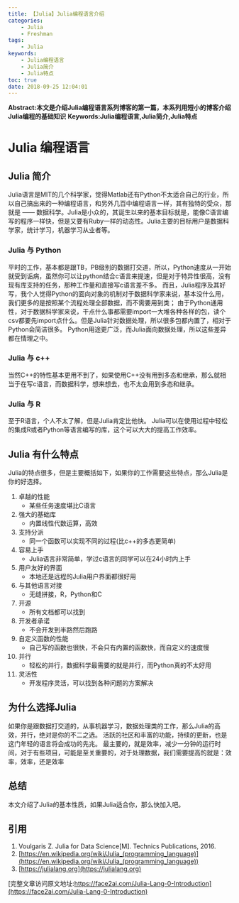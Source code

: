 ```yaml
---
title: 【Julia】Julia编程语言介绍
categories:
    - Julia
    - Freshman
tags:
    - Julia
keywords:
    - Julia编程语言
    - Julia简介
    - Julia特点
toc: true
date: 2018-09-25 12:04:01
---
```


**Abstract:本文是介绍Julia编程语言系列博客的第一篇，本系列用短小的博客介绍Julia编程的基础知识**
**Keywords:Julia编程语言,Julia简介,Julia特点**

<!--more-->
# Julia 编程语言
## Julia 简介
Julia语言是MIT的几个科学家，觉得Matlab还有Python不太适合自己的行业，所以自己搞出来的一种编程语言，和另外几百中编程语言一样，其有独特的受众，那就是 —— 数据科学。Julia是小众的，其诞生以来的基本目标就是，能像C语言编写的程序一样快，但是又要有Ruby一样的动态性。Julia主要的目标用户是数据科学家，统计学习，机器学习从业者等。
### Julia 与 Python
平时的工作，基本都是跟TB，PB级别的数据打交道，所以，Python速度从一开始就受到诟病，虽然你可以让python结合c语言来提速，但是对于特异性很高，没有现有库支持的任务，那种工作量和直接写c语言差不多。
而且，Julia程序及其好写，我个人觉得Python的面向对象的机制对于数据科学家来说，基本没什么用，我们更多的是按照某个流程处理全部数据，而不需要用到类；
由于Python通用性，对于数据科学家来说，干点什么事都需要import一大堆各种各样的包，读个csv都要先import点什么。但是Julia针对数据处理，所以很多包都内置了，相对于Python会简洁很多。
Python用途更广泛，而Julia面向数据处理，所以这些差异都在情理之中。
### Julia 与 c++
当然C++的特性基本更用不到了，如果使用C++没有用到多态和继承，那么就相当于在写c语言，而数据科学，想来想去，也不太会用到多态和继承。
### Julia 与 R
至于R语言，个人不太了解，但是Julia肯定比他快。
Julia可以在使用过程中轻松的集成R或者Python等语言编写的库，这个可以大大的提高工作效率。

## Julia 有什么特点
Julia的特点很多，但是主要概括如下，如果你的工作需要这些特点，那么Julia是你的好选择。
1. 卓越的性能
    - 某些任务速度堪比C语言
2. 强大的基础库
    - 内置线性代数运算，高效
3. 支持分派
    - 同一个函数可以实现不同的过程(比c++的多态更简单)
4. 容易上手
    - Julia语言非常简单，学过c语言的同学可以在24小时内上手
5. 用户友好的界面
    - 本地还是远程的Julia用户界面都很好用
6. 与其他语言对接
    - 无缝拼接，R，Python和C
7. 开源
    - 所有文档都可以找到
8. 开发者承诺
    - 不会开发到半路然后跑路
9. 自定义函数的性能
    - 自己写的函数也很快，不会只有内置的函数快，而自定义的速度慢
10. 并行
    - 轻松的并行，数据科学最需要的就是并行，而Python真的不太好用
11. 灵活性
    - 开发程序灵活，可以找到各种问题的方案解决

## 为什么选择Julia
如果你是跟数据打交道的，从事机器学习，数据处理类的工作，那么Julia的高效，并行，绝对是你的不二之选。
活跃的社区和丰富的功能，持续的更新，也是这门年轻的语言将会成功的先兆。
最主要的，就是效率，减少一分钟的运行时间，对于有些项目，可能是至关重要的，对于处理数据，我们需要提高的就是：效率，效率，还是效率
## 总结
本文介绍了Julia的基本性质，如果Julia适合你，那么快加入吧。

## 引用
1. Voulgaris Z. Julia for Data Science[M]. Technics Publications, 2016.
2. [https://en.wikipedia.org/wiki/Julia_(programming_language)](https://en.wikipedia.org/wiki/Julia_(programming_language))
3. [https://julialang.org](https://julialang.org)



[完整文章访问原文地址:https://face2ai.com/Julia-Lang-0-Introduction](https://face2ai.com/Julia-Lang-0-Introduction)
